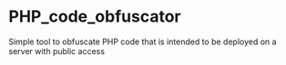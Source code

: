 # PHP_code_obfuscator
Simple tool to obfuscate PHP code that is intended to be deployed on a server with public access
